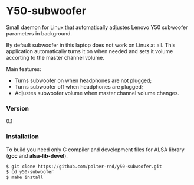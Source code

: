 # Y50-subwoofer
Small daemon for Linux that automatically adjustes Lenovo Y50 subwoofer parameters in background.

By default subwoofer in this laptop does not work on Linux at all. This application automatically turns it on when needed and sets it volume accorting to the master channel volume.

Main features:
  - Turns subwoofer on when headphones are not plugged;
  - Turns subwoofer off when headphones are plugged;
  - Adjustes subwoofer volume when master channel volume changes.

### Version
0.1

### Installation
To build you need only C compiler and development files for ALSA library (**gcc** and **alsa-lib-devel**).

```sh
$ git clone https://github.com/polter-rnd/y50-subwoofer.git
$ cd y50-subwoofer
$ make install
```
